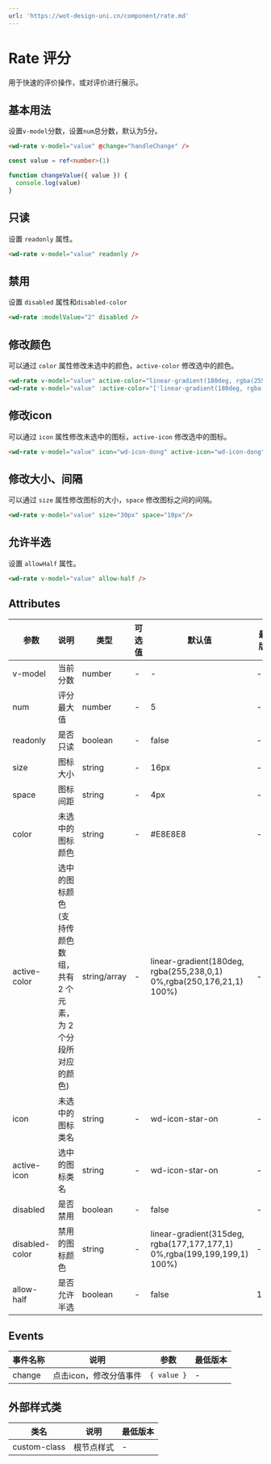 ```yaml
---
url: 'https://wot-design-uni.cn/component/rate.md'
---
```

# Rate 评分

用于快速的评价操作，或对评价进行展示。

## 基本用法

设置`v-model`分数，设置`num`总分数，默认为5分。

```html
<wd-rate v-model="value" @change="handleChange" />
```

```typescript
const value = ref<number>(1)

function changeValue({ value }) {
  console.log(value)
}
```

## 只读

设置 `readonly` 属性。

```html
<wd-rate v-model="value" readonly />
```

## 禁用

设置 `disabled` 属性和`disabled-color`

```html
<wd-rate :modelValue="2" disabled />
```

## 修改颜色

可以通过 `color` 属性修改未选中的颜色，`active-color` 修改选中的颜色。

```html
<wd-rate v-model="value" active-color="linear-gradient(180deg, rgba(255,238,0,1) 0%,rgba(250,176,21,1) 100%)" />
<wd-rate v-model="value" :active-color="['linear-gradient(180deg, rgba(255,238,0,1) 0%,rgba(250,176,21,1) 100%)', 'linear-gradient(315deg, rgba(245,34,34,1) 0%,rgba(255,117,102,1) 100%)']" />
```

## 修改icon

可以通过 `icon` 属性修改未选中的图标，`active-icon` 修改选中的图标。

```html
<wd-rate v-model="value" icon="wd-icon-dong" active-icon="wd-icon-dong" active-color="#4D80F0"/>
```

## 修改大小、间隔

可以通过 `size` 属性修改图标的大小，`space` 修改图标之间的间隔。

```html
<wd-rate v-model="value" size="30px" space="10px"/>
```

## 允许半选

设置 `allowHalf` 属性。

```html
<wd-rate v-model="value" allow-half />
```

## Attributes

| 参数 | 说明 | 类型 | 可选值 | 默认值 | 最低版本 |
|-----|-----|------|-------|-------|--------|
| v-model |	当前分数 | number | - |	- | - |
| num	| 评分最大值 | number |	- |	5 | - |
| readonly | 是否只读 | boolean | - | false | - |
| size | 图标大小 | string | - | 16px | - |
| space | 图标间距 | string | - | 4px | - |
| color | 未选中的图标颜色 | string | - | #E8E8E8 | - |
| active-color | 选中的图标颜色(支持传颜色数组，共有 2 个元素，为 2 个分段所对应的颜色) | string/array | - | linear-gradient(180deg, rgba(255,238,0,1) 0%,rgba(250,176,21,1) 100%) | - |
| icon | 未选中的图标类名 | string | - | wd-icon-star-on | - |
| active-icon | 选中的图标类名 | string | - | wd-icon-star-on | - |
| disabled | 是否禁用 | boolean | - | false | - |
| disabled-color | 禁用的图标颜色 | string | - | linear-gradient(315deg, rgba(177,177,177,1) 0%,rgba(199,199,199,1) 100%) | - |
| allow-half | 是否允许半选 | boolean | - | false | 1.7.0 |

## Events

| 事件名称 | 说明 | 参数 | 最低版本 |
|---------|-----|-----|---------|
| change | 点击icon，修改分值事件 | `{ value }` | - |

## 外部样式类

| 类名 | 说明 | 最低版本 |
|-----|------|--------|
| custom-class | 根节点样式 | - |
